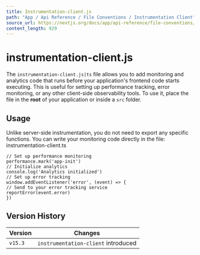 ```yaml
---
title: Instrumentation-client.js
path: "App / Api Reference / File Conventions / Instrumentation Client"
source_url: https://nextjs.org/docs/app/api-reference/file-conventions/instrumentation-client
content_length: 929
---
```


# instrumentation-client.js
The `instrumentation-client.js|ts` file allows you to add monitoring and analytics code that runs before your application's frontend code starts executing. This is useful for setting up performance tracking, error monitoring, or any other client-side observability tools.
To use it, place the file in the **root** of your application or inside a `src` folder.
## Usage
Unlike server-side instrumentation, you do not need to export any specific functions. You can write your monitoring code directly in the file:
instrumentation-client.ts
```
// Set up performance monitoring
performance.mark('app-init')
// Initialize analytics
console.log('Analytics initialized')
// Set up error tracking
window.addEventListener('error', (event) => {
// Send to your error tracking service
reportError(event.error)
})
```

## Version History
Version| Changes  
---|---  
`v15.3`| `instrumentation-client` introduced
